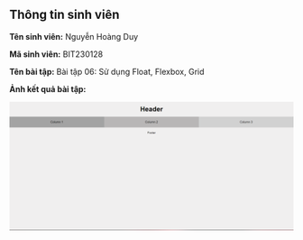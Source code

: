 </head>
<body>
    <div class="info">
        <h2>Thông tin sinh viên</h2>
        <p><strong>Tên sinh viên:</strong> Nguyễn Hoàng Duy</p>
        <p><strong>Mã sinh viên:</strong> BIT230128</p>
        <p><strong>Tên bài tập:</strong> Bài tập 06: Sử dụng Float, Flexbox, Grid</p>
        <p><strong>Ảnh kết quả bài tập:</strong></p>
    </div>
</body>
</html>

![Anh](anh2.png)